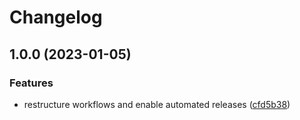 # Changelog

## 1.0.0 (2023-01-05)


### Features

* restructure workflows and enable automated releases ([cfd5b38](https://github.com/rolehippie/sysctl/commit/cfd5b38d76f08f615e77d65469403452d38c2758))
